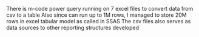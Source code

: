 There is m-code power query running on 7 excel files to convert data from csv to a table
Also since can run up to 1M rows, I managed to store 20M rows in excel tabular model as called in SSAS
The csv files also serves as data sources to other reporting structures developed

